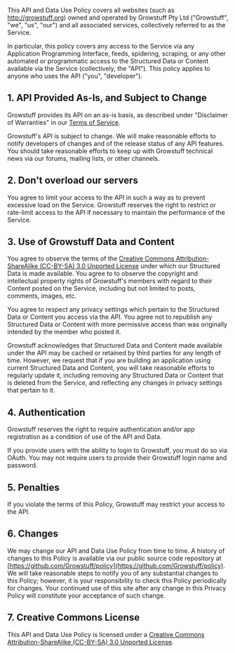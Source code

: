 This API and Data Use Policy covers all websites (such as http://growstuff.org) owned and operated by Growstuff Pty Ltd ("Growstuff", "we", "us", "our") and all associated services, collectively referred to as the Service.

In particular, this policy covers any access to the Service via any Application Programming Interface, feeds, spidering, scraping, or any other automated or programmatic access to the Structured Data or Content available via the Service (collectively, the "API"). This policy applies to anyone who uses the API ("you", "developer").

## 1. API Provided As-Is, and Subject to Change

Growstuff provides its API on an as-is basis, as described under "Disclaimer of Warranties" in our [Terms of Service](http://growstuff.org/policy/tos).

Growstuff's API is subject to change.  We will make reasonable efforts to notify developers of changes and of the release status of any API features. You should take reasonable efforts to keep up with Growstuff technical news via our forums, mailing lists, or other channels.

## 2. Don't overload our servers

You agree to limit your access to the API in such a way as to prevent excessive load on the Service.  Growstuff reserves the right to restrict or rate-limit access to the API if necessary to maintain the performance of the Service.

## 3. Use of Growstuff Data and Content

You agree to observe the terms of the [Creative Commons Attribution-ShareAlike (CC-BY-SA) 3.0 Unported License](http://creativecommons.org/licenses/by-sa/3.0/deed.en_US) under which our Structured Data is made available.  You agree to to observe the copyright and intellectual property rights of Growstuff's members with regard to their Content posted on the Service, including but not limited to posts, comments, images, etc.

You agree to respect any privacy settings which pertain to the Structured Data or Content you access via the API.  You agree not to republish any Structured Data or Content with more permissive access than was originally intended by the member who posted it.

Growstuff acknowledges that Structured Data and Content made available under the API may be cached or retained by third parties for any length of time.  However, we request that if you are building an application using current Structured Data and Content, you will take reasonable efforts to regularly update it, including removing any Structured Data or Content that is deleted from the Service, and reflecting any changes in privacy settings that pertain to it.

## 4. Authentication

Growstuff reserves the right to require authentication and/or app registration as a condition of use of the API and Data.

If you provide users with the ability to login to Growstuff, you must do so via OAuth.  You may not require users to provide their Growstuff login name and password.

## 5. Penalties

If you violate the terms of this Policy, Growstuff may restrict your access to the API.

## 6. Changes

We may change our API and Data Use Policy from time to time. A history of changes to this Policy is available via our public source code repository at [https://github.com/Growstuff/policy](https://github.com/Growstuff/policy). We will take reasonable steps to notify you of any substantial changes to this Policy; however, it is your responsibility to check this Policy periodically for changes. Your continued use of this site after any change in this Privacy Policy will constitute your acceptance of such change.

## 7. Creative Commons License

This API and Data Use Policy is licensed under a [Creative Commons Attribution-ShareAlike (CC-BY-SA) 3.0 Unported License](http://creativecommons.org/licenses/by-sa/3.0/deed.en_US).

